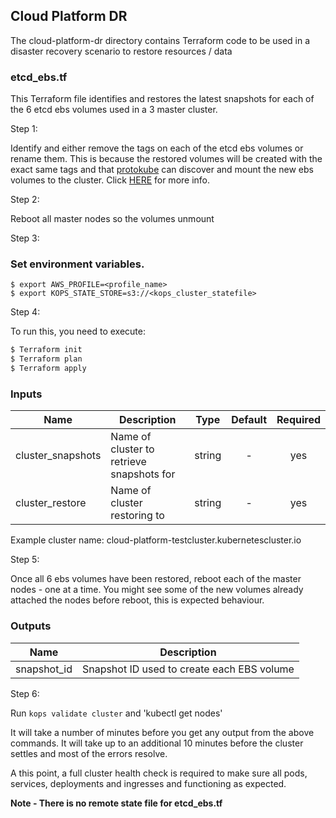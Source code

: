 ## Cloud Platform DR
The cloud-platform-dr directory contains Terraform code to be used in a disaster recovery scenario to restore resources / data

### etcd_ebs.tf

This Terraform file identifies and restores the latest snapshots for each of the 6 etcd ebs volumes used in a 3 master cluster. 

Step 1:

Identify and either remove the tags on each of the etcd ebs volumes or rename them. This is because the restored volumes will be created with the exact same tags and that [protokube](https://github.com/kubernetes/kops/tree/master/protokube) can discover and mount the new ebs volumes to the cluster. Click [HERE](https://github.com/kubernetes/kops/blob/master/docs/etcd_backup.md#restore-volume-backups) for more info.

Step 2:

Reboot all master nodes so the volumes unmount

Step 3:

### Set environment variables.

```
$ export AWS_PROFILE=<profile_name>
$ export KOPS_STATE_STORE=s3://<kops_cluster_statefile>
```

Step 4:

To run this, you need to execute:

```bash
$ Terraform init
$ Terraform plan
$ Terraform apply
```
### Inputs

| Name | Description | Type | Default | Required |
|------|-------------|:----:|:-----:|:-----:|
| cluster_snapshots | Name of cluster to retrieve snapshots for | string | - | yes |
| cluster_restore | Name of cluster restoring to | string | - | yes |

Example cluster name: cloud-platform-testcluster.kubernetescluster.io


Step 5:

Once all 6 ebs volumes have been restored, reboot each of the master nodes - one at a time. You might see some of the new volumes already attached the nodes before reboot, this is expected behaviour. 

### Outputs

| Name | Description | 
|------|-------------|
| snapshot_id | Snapshot ID used to create each EBS volume  |

Step 6: 

Run `kops validate cluster` and 'kubectl get nodes'

It will take a number of minutes before you get any output from the above commands. It will take up to an additional 10 minutes before the cluster settles and most of the errors resolve. 

A this point, a full cluster health check is required to make sure all pods, services, deployments and ingresses and functioning as expected. 

**Note - There is no remote state file for etcd_ebs.tf**
